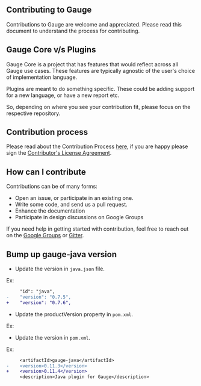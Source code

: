 ## Contributing to Gauge

Contributions to Gauge are welcome and appreciated. Please read this document to understand the process for contributing.

## Gauge Core v/s Plugins

Gauge Core is a project that has features that would reflect across all Gauge use cases. These features are typically agnostic of the user's choice of implementation language. 

Plugins are meant to do something specific. These could be adding support for a new language, or have a new report etc. 

So, depending on where you see your contribution fit, please focus on the respective repository.

## Contribution process

Please read about the Contribution Process [here](https://github.com/getgauge/gauge/blob/master/CONTRIBUTING.md), if you are happy please sign the [Contributor's License Agreement](https://gauge-bot.herokuapp.com/cla/). 

## How can I contribute

Contributions can be of many forms:

- Open an issue, or participate in an existing one. 
- Write some code, and send us a pull request.
- Enhance the documentation
- Participate in design discussions on Google Groups

If you need help in getting started with contribution, feel free to reach out on the [Google Groups](https://groups.google.com/forum/#!forum/getgauge) or [Gitter](https://gitter.im/getgauge/chat).


## Bump up gauge-java version

* Update the version in `java.json` file.

Ex:
```diff
     "id": "java",
-    "version": "0.7.5",
+    "version": "0.7.6",
```

* Update the productVersion property in `pom.xml`.

Ex:


* Update the version in `pom.xml`.

Ex:

```diff
     <artifactId>gauge-java</artifactId>
-    <version>0.11.3</version>
+    <version>0.11.4</version>
     <description>Java plugin for Gauge</description>
```
